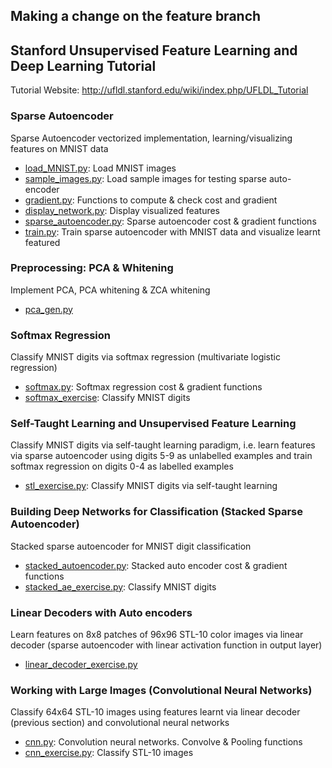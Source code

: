 ## Making a change on the feature branch

## Stanford Unsupervised Feature Learning and Deep Learning Tutorial

Tutorial Website: http://ufldl.stanford.edu/wiki/index.php/UFLDL_Tutorial

### Sparse Autoencoder
Sparse Autoencoder vectorized implementation, learning/visualizing features on MNIST data

* [load_MNIST.py](load_MNIST.py): Load MNIST images
* [sample_images.py](sample_images.py): Load sample images for testing sparse auto-encoder
* [gradient.py](gradient.py): Functions to compute & check cost and gradient
* [display_network.py](display_network.py): Display visualized features
* [sparse_autoencoder.py](sparse_autoencoder.py): Sparse autoencoder cost & gradient functions
* [train.py](train.py): Train sparse autoencoder with MNIST data and visualize learnt featured

### Preprocessing: PCA & Whitening
Implement PCA, PCA whitening & ZCA whitening

* [pca_gen.py](pca_gen.py)

### Softmax Regression
Classify MNIST digits via softmax regression (multivariate logistic regression)

* [softmax.py](softmax.py): Softmax regression cost & gradient functions
* [softmax_exercise](softmax_exercise.py): Classify MNIST digits

### Self-Taught Learning and Unsupervised Feature Learning
Classify MNIST digits via self-taught learning paradigm, i.e. learn features via sparse autoencoder using digits 5-9 as unlabelled examples and train softmax regression on digits 0-4 as labelled examples

* [stl_exercise.py](stl_exercise.py): Classify MNIST digits via self-taught learning

### Building Deep Networks for Classification (Stacked Sparse Autoencoder)
Stacked sparse autoencoder for MNIST digit classification

* [stacked_autoencoder.py](stacked_autoencoder.py): Stacked auto encoder cost & gradient functions
* [stacked_ae_exercise.py](stacked_ae_exercise.py): Classify MNIST digits

### Linear Decoders with Auto encoders
Learn features on 8x8 patches of 96x96 STL-10 color images via linear decoder (sparse autoencoder with linear activation function in output layer)

* [linear_decoder_exercise.py](linear_decoder_exercise.py)

### Working with Large Images (Convolutional Neural Networks)
Classify 64x64 STL-10 images using features learnt via linear decoder (previous section) and convolutional neural networks

* [cnn.py](cnn.py): Convolution neural networks. Convolve & Pooling functions
* [cnn_exercise.py](cnn_exercise.py): Classify STL-10 images
